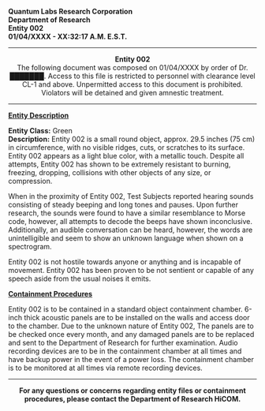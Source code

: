 **Quantum Labs Research Corporation** </br>
**Department of Research** </br>
**Entity 002** </br>
**01/04/XXXX - XX:32:17 A.M. E.S.T.** </br>

---

<p align="center">
  <b>Entity 002</b> </br>
  The following document was composed on 01/04/XXXX by order of Dr. ███████. Access to this file is restricted to personnel with clearance level CL-1 and above. Unpermitted access to this document is prohibited. Violators will be detained and given amnestic treatment.
</p>

---

**<ins>Entity Description</ins>**

**Entity Class:** Green </br>
**Description:** Entity 002 is a small round object, approx. 29.5 inches (75 cm) in circumference, with no visible ridges, cuts, or scratches to its surface. Entity 002 appears as a light blue color, with a metallic touch. Despite all attempts, Entity 002 has shown to be extremely resistant to burning, freezing, dropping, collisions with other objects of any size, or compression.

When in the proximity of Entity 002, Test Subjects reported hearing sounds consisting of steady beeping and long tones and pauses. Upon further research, the sounds were found to have a similar resemblance to Morse code, however, all attempts to decode the beeps have shown inconclusive. Additionally, an audible conversation can be heard, however, the words are unintelligible and seem to show an unknown language when shown on a spectrogram. 

Entity 002 is not hostile towards anyone or anything and is incapable of movement. Entity 002 has been proven to be not sentient or capable of any speech aside from the usual noises it emits.

**<ins>Containment Procedures</ins>**

Entity 002 is to be contained in a standard object containment chamber. 6-inch thick acoustic panels are to be installed on the walls and access door to the chamber. Due to the unknown nature of Entity 002, The panels are to be checked once every month, and any damaged panels are to be replaced and sent to the Department of Research for further examination. Audio recording devices are to be in the containment chamber at all times and have backup power in the event of a power loss. The containment chamber is to be monitored at all times via remote recording devices.

---

<p align="center">
  <b>For any questions or concerns regarding entity files or containment procedures, please contact the Department of Research HiCOM.</b>
</p>
